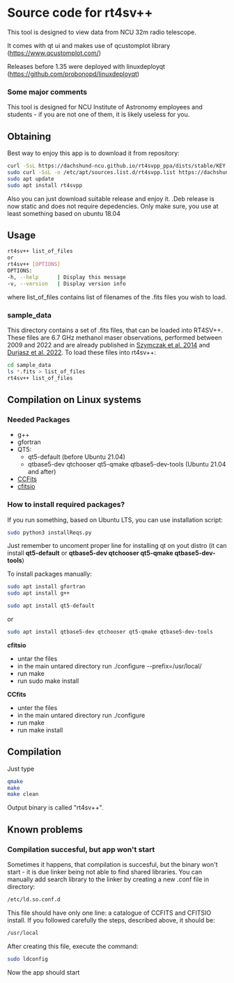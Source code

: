 # Source code for rt4sv++
This tool is designed to view data from NCU 32m radio telescope.

It comes with qt ui and makes use of qcustomplot library (https://www.qcustomplot.com/)

Releases before 1.35 were deployed with linuxdeployqt (https://github.com/probonopd/linuxdeployqt)



### Some major comments ###

This tool is designed for NCU Institute of Astronomy employees and students - if you are not one of them, it is likely useless for you.

## Obtaining ##
Best way to enjoy this app is to download it from repository:
```bash
curl -SsL https://dachshund-ncu.github.io/rt4svpp_ppa/dists/stable/KEY.gpg | sudo gpg --dearmor -o /etc/apt/trusted.gpg.d/rt4svpp-keyring.gpg
sudo curl -SsL -o /etc/apt/sources.list.d/rt4svpp.list https://dachshund-ncu.github.io/rt4svpp_ppa/rt4svpp.list
sudo apt update
sudo apt install rt4svpp
```

Also you can just download suitable release and enjoy it. .Deb release is now static and does not require depedencies. Only make sure, you use at least something based on ubuntu 18.04


## Usage ##
```bash
rt4sv++ list_of_files
or 
rt4sv++ [OPTIONS] 
OPTIONS: 
-h, --help      | Display this message 
-v, --version   | Display version info 
```
where list_of_files contains list of filenames of the .fits files you wish to load. 

### sample_data ###
This directory contains a set of .fits files, that can be loaded into RT4SV++. These files are 6.7 GHz methanol maser observations, performed between 2009 and 2022 and are already published in [Szymczak et al. 2014](https://ui.adsabs.harvard.edu/abs/2014MNRAS.439..407S/abstract) and [Durjasz et al. 2022](https://ui.adsabs.harvard.edu/abs/2022arXiv220508759D/abstract). To load these files into rt4sv++:
```bash
cd sample_data
ls *.fits > list_of_files
rt4sv++ list_of_files
```


## Compilation on Linux systems ##

### Needed Packages ###
- g++
- gfortran
- QT5:
  - qt5-default (before Ubuntu 21.04)
  - qtbase5-dev qtchooser qt5-qmake qtbase5-dev-tools (Ubuntu 21.04 and after)
- [CCFits](https://heasarc.gsfc.nasa.gov/fitsio/CCfits/)
- [cfitsio](https://heasarc.gsfc.nasa.gov/docs/software/fitsio/fitsio.html)


### How to install required packages? ###
If you run something, based on Ubuntu LTS, you can use installation script: 
```bash
sudo python3 installReqs.py
```
Just remember to uncoment proper line for installing qt on yout distro (it can install **qt5-default** or **qtbase5-dev qtchooser qt5-qmake qtbase5-dev-tools**)

To install packages manually:
```bash
sudo apt install gfortran
sudo apt install g++
```
```bash
sudo apt install qt5-default
```
or
```bash
sudo apt install qtbase5-dev qtchooser qt5-qmake qtbase5-dev-tools
```


**cfitsio**
* untar the files
* in the main untared directory run ./configure --prefix=/usr/local/
* run make
* run sudo make install


**CCfits**
* unter the files
* in the main untared directory run ./configure
* run make
* run make install

## Compilation ##
Just type
```bash
qmake
make
make clean
```
Output binary is called "rt4sv++".


## Known problems ##
### Compilation succesful, but app won't start ###
Sometimes it happens, that compilation is succesful, but the binary won't start - it is due linker being not able to find shared libraries. You can manually add search library to the linker by creating a new .conf file in directory:
```bash
/etc/ld.so.conf.d 
```
This file should have only one line: a catalogue of CCFITS and CFITSIO install. If you followed carefully the steps, described above, it should be:
```bash
/usr/local
```
After creating this file, execute the command:
```bash
sudo ldconfig
```
Now the app should start
